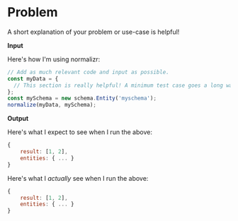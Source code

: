 <!--
If you're looking for help implementing something with normalizr or dealing with data after it's been normalized, you're more likely to get a quick response from somewhere like StackOverflow: http://stackoverflow.com/questions/tagged/normalizr
-->

# Problem

A short explanation of your problem or use-case is helpful!

**Input**

Here's how I'm using normalizr:

```js
// Add as much relevant code and input as possible.
const myData = {
  // This section is really helpful! A minimum test case goes a long way!
};
const mySchema = new schema.Entity('myschema');
normalize(myData, mySchema);
```

**Output**

Here's what I expect to see when I run the above:

```js
{
    result: [1, 2],
    entities: { ... }
}
```

Here's what I *actually* see when I run the above:

```js
{
    result: [1, 2],
    entities: { ... }
}
```
